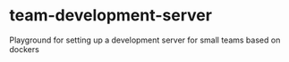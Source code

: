 # team-development-server
Playground for setting up a development server for small teams based on dockers
